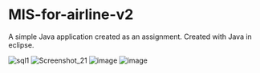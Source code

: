 # MIS-for-airline-v2
A simple Java application created as an assignment.
Created with Java in eclipse.


![sql1](https://user-images.githubusercontent.com/92551036/179398069-68118bd3-05af-4136-8c34-554b4d2ee2d4.png)
![Screenshot_21](https://user-images.githubusercontent.com/92551036/179398085-62e6006f-838e-47e4-9d6e-006ff4a5c8af.png)
![image](https://user-images.githubusercontent.com/92551036/179398097-317e9f41-3e3b-4c47-8ba8-cdefbffa6e60.png)
![image](https://user-images.githubusercontent.com/92551036/179398111-fdbd20a2-1c9b-4a42-bb24-dc40f89ccfc0.png)
